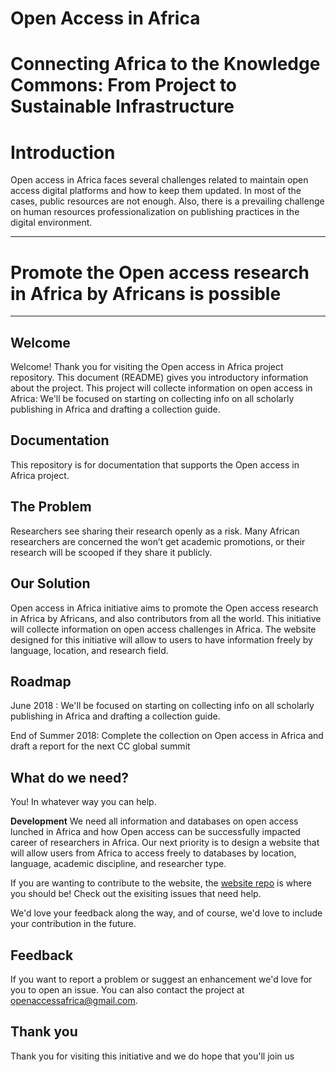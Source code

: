 # Open Access in Africa
# Connecting Africa to the Knowledge Commons: From Project to Sustainable Infrastructure

# Introduction
Open access in Africa faces several challenges related to maintain open access digital platforms and how to keep them updated. In most of the cases, public resources are not enough. Also, there is a prevailing challenge on human resources professionalization on publishing practices in the digital environment.   

 ----
 # Promote the Open access  research  in Africa by Africans is possible 
 ----

Welcome
---
Welcome! Thank you for visiting the Open access in Africa project repository. This document (README) gives you introductory information about the project. This project will collecte information on open access in Africa: We'll be focused on starting  on collecting info on all scholarly publishing in Africa and drafting  a collection guide.
 
Documentation
---
This repository is for documentation that supports the Open access in Africa project.  

The Problem
---
Researchers see sharing their research openly as a risk. Many African researchers are concerned the won’t get academic promotions, or their research will be scooped if they share it publicly. 

Our Solution
---
Open access in Africa  initiative   aims to promote the Open access  research  in Africa by Africans, and also contributors from all the world. This initiative will collecte information on open access challenges in Africa. The website designed for this initiative  will allow to users to have information freely by language, location, and research field.

Roadmap
---
June 2018 : We'll be focused on starting  on collecting info on all scholarly publishing in Africa and drafting  a collection guide.

End of Summer 2018: 
Complete the collection on Open access in Africa and draft a report for the next CC global summit  

What do we need?
---
You! In whatever way you can help.

**Development**
We need all information and databases on open access lunched in Africa and how Open access can be successfully impacted career of researchers in Africa. Our next priority is to design a website that will allow users from Africa to access freely to databases by location, language, academic discipline, and researcher type.

If you are wanting to contribute to the website, the [website repo](https://github.com/CC-Openaccess-Africa-Initiative/journals/) is where you should be! Check out the exisiting issues that need help.

We'd love your feedback along the way, and of course, we'd love to include your contribution in the future.

Feedback
---
If you want to report a problem or suggest an enhancement we'd love for you to open an issue. You can also contact the project at openaccessafrica@gmail.com.

Thank you
---
Thank you for visiting this initiative and we do hope that you'll join us  

